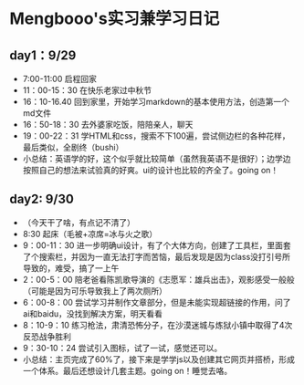 # Mengbooo's实习兼学习日记
## day1：9/29
- 7:00-11:00 启程回家
- 11：00-15：30 在快乐老家过中秋节
- 16：10-16.40 回到家里，开始学习markdown的基本使用方法，创造第一个md文件
- 16：50-18：30 去外婆家吃饭，陪陪亲人，聊天
- 19：00-22：31 学HTML和css，搜索不下100遍，尝试侧边栏的各种花样，最后类似，全剧终（bushi）
- 小总结：英语学的好，这个似乎就比较简单（虽然我英语不是很好）；边学边按照自己的想法来试验真的好爽。ui的设计也比较的齐全了。going on！
## day2: 9/30
- （今天干了啥，有点记不清了）
- 8:30 起床（毛被+凉席=冰与火之歌）
- 9：00-11：30 进一步明确ui设计，有了个大体方向，创建了工具栏，里面套了个搜索栏，并因为一直无法打字而苦恼，最后发现是因为class没打引号所导致的，难受，搞了一上午
- 2：00-5：00 陪老爸看陈凯歌导演的《志愿军：雄兵出击》，观影感受一般般（可能是因为可乐导致我上了两次厕所）
- 6：00-8：00 尝试学习并制作文章部分，但是未能实现超链接的作用，问了ai和baidu，没找到解决方案，明天看看
- 8：10-9：10 练习枪法，肃清恐怖分子，在沙漠迷城与炼狱小镇中取得了4次反恐战争胜利
- 9：30-10：24 尝试引入图标，试了一试，感觉还可以。
- 小总结：主页完成了60%了，接下来是学学js以及创建其它网页并搭桥，形成一个体系。最后还想设计几套主题。going on！睡觉去咯。